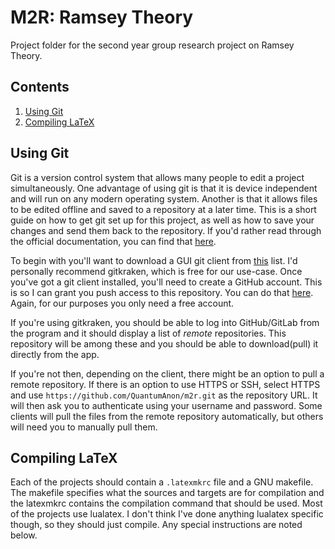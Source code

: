# M2R: Ramsey Theory

Project folder for the second year group research project on Ramsey Theory.

## Contents

1. [Using Git](#using-git)
1. [Compiling LaTeX](#compiling-latex)


## Using Git

Git is a version control system that allows many people to edit a project
simultaneously.
One advantage of using git is that it is device independent and will run on any 
modern operating system.
Another is that it allows files to be edited offline and saved to a repository
at a later time.
This is a short guide on how to get git set up for this project, as well as how
to save your changes and send them back to the repository.
If you'd rather read through the official documentation, you can find that
[here](https://git-scm.com/doc).

To begin with you'll want to download a GUI git client from
[this](https://git-scm.com/downloads/guis) list.
I'd personally recommend gitkraken, which is free for our use-case.
Once you've got a git client installed, you'll need to create a GitHub account.
This is so I can grant you push access to this repository.
You can do that [here](https://github.com/join?source=header-home).
Again, for our purposes you only need a free account.

If you're using gitkraken, you should be able to log into GitHub/GitLab from the
program and it should display a list of *remote* repositories.
This repository will be among these and you should be able to download(pull) it directly
from the app.

If you're not then, depending on the client, there might be an option to pull a
remote repository.
If there is an option to use HTTPS or SSH, select HTTPS and use
`https://github.com/QuantumAnon/m2r.git` as the repository URL.
It will then ask you to authenticate using your username and password.
Some clients will pull the files from the remote repository automatically, but
others will need you to manually pull them.

## Compiling LaTeX

Each of the projects should contain a `.latexmkrc` file and a GNU makefile.
The makefile specifies what the sources and targets are for compilation and the
latexmkrc contains the compilation command that should be used.
Most of the projects use lualatex.
I don't think I've done anything lualatex specific though, so they should just compile.
Any special instructions are noted below.


